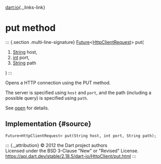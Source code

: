 [dart:io](../../dart-io/dart-io-library){._links-link}

put method
==========

::: {.section .multi-line-signature}
[Future](../../dart-async/future-class)\<[HttpClientRequest](../httpclientrequest-class)\>
put(

1.  [String](../../dart-core/string-class) host,
2.  [int](../../dart-core/int-class) port,
3.  [String](../../dart-core/string-class) path

)
:::

Opens a HTTP connection using the PUT method.

The server is specified using `host` and `port`, and the path (including
a possible query) is specified using `path`.

See [open](open) for details.

Implementation {#source}
--------------

``` {.language-dart data-language="dart"}
Future<HttpClientRequest> put(String host, int port, String path);
```

::: {._attribution}
© 2012 the Dart project authors\
Licensed under the BSD 3-Clause \"New\" or \"Revised\" License.\
<https://api.dart.dev/stable/2.18.5/dart-io/HttpClient/put.html>
:::
